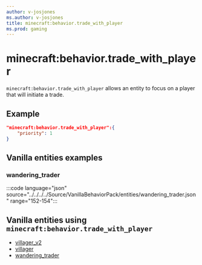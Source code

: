 ```yaml
---
author: v-josjones
ms.author: v-josjones
title: minecraft:behavior.trade_with_player
ms.prod: gaming
---
```


# minecraft:behavior.trade_with_player

`minecraft:behavior.trade_with_player` allows an entity to focus on a player that will initiate a trade.

## Example

```json
"minecraft:behavior.trade_with_player":{
    "priority": 1
}
```

## Vanilla entities examples

### wandering_trader

:::code language="json" source="../../../../Source/VanillaBehaviorPack/entities/wandering_trader.json" range="152-154":::

## Vanilla entities using `minecraft:behavior.trade_with_player`

- [villager_v2](../../../../Source/VanillaBehaviorPack_Snippets/entities/villager_v2.md)
- [villager](../../../../Source/VanillaBehaviorPack_Snippets/entities/villager.md)
- [wandering_trader](../../../../Source/VanillaBehaviorPack_Snippets/entities/wandering_trader.md)
